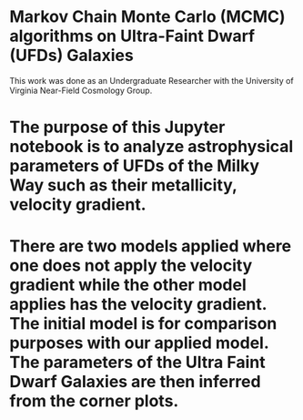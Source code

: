 # Markov Chain Monte Carlo (MCMC) algorithms on Ultra-Faint Dwarf (UFDs) Galaxies

This work was done as an Undergraduate Researcher with the University of Virginia Near-Field Cosmology Group. 

# The purpose of this Jupyter notebook is to analyze astrophysical parameters of UFDs of the Milky Way such as their metallicity, velocity gradient. 

# There are two models applied where one does not apply the velocity gradient while the other model applies has the velocity gradient. The initial model is for comparison purposes with our applied model. The parameters of the Ultra Faint Dwarf Galaxies are then inferred from the corner plots. 
